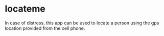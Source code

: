 locateme
========

In case of distress, this app can be used to locate a person using the gps location provided from the cell phone.

